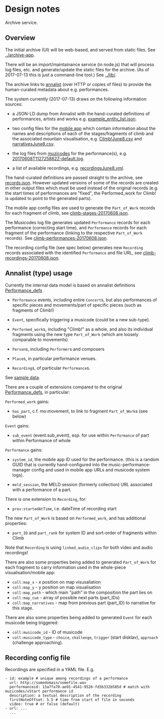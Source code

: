 # Design notes

Archive service.

## Overview

The initial archive (UI) will be web-based, and served from static files. 
See [../archive-app](../archive-app).

There will be an import/maintainance service (in node.js) that will 
process log files, etc. and generate/update the static files for the
archive. (As of 2017-07-13 this is just a command-line tool.) See 
[../lib/](../lib/).

The archive links to [annalist](https://github.com/gklyne/annalist)
(over HTTP or copies of files) to provide the human-curated metadata
about e.g. performances.

The system currently (2017-07-13) draws on the following information
sources:

- a JSON-LD dump from Annalist with the hand-curated definitions of 
performances, artists and works e.g. [example_entity_list.json](../data/test/example_entity_list.json).

- two config files for the [mobile app](https://github.com/littlebugivy/muzivisual)
which contain information about the names and descriptions of each of
the stages/fragments of climb and the associated mountain visualisation,
e.g. [Climb!June8.csv](../data/test/Climb!June8.csv) and 
[narrativesJune8.csv](../data/test/narrativesJune8.csv).

- the log files from [muzicodes](https://github.com/cgreenhalgh/musiccodes)
for the performance(s), e.g. [20170608T112725862Z-default.log](../data/test/20170608T112725862Z-default.log).

- a list of available recordings, e.g. [recordingsJune8.yml](../data/test/recordingsJune8).

The hand-curated definitions are passed straight to the archive, 
see [records.json](../archive-app/src/assets/data/records.json).
However updated versions of some of the records are created in other
output files which must be used instead of the original records 
(e.g. the start times of performances are "fixed", the Performed_work
for Climb! is updated to point to the generated parts).

The mobile app config files are used to generate the `Part_of_Work` 
records for each fragment of climb, see [climb-stages-20170608.json](../archive-app/src/assets/data/climb-stages-20170608.json).

The Musicodes log file generates updated `Performance` records
for each performance (correcting start time), and `Performance` records 
for each fragment of the performance (linking to the respective 
`Part_of_Work` records). See [climb-performances-20170608.json](../archive-app/src/assets/data/climb-performances-20170608.json).

The recording config file (see spec below) generates new `Recording`
records associated with the identified `Performance` and file URL, 
see [climb-recordings-20170608.json](../archive-app/src/assets/data/climb-recordings-20170608.json).

## Annalist (type) usage

Currently the internal data model is based on annalist definitions
[Performance_defs](https://github.com/cgreenhalgh/Performance_defs)

- `Performance` events, including entire `Concert`s, but also performances
of specific pieces and movements/part of specific pieces (such as 
fragments of Climb!)

- `Event`, specifically triggering a musicode (could be a new sub-type).

- `Performed_work`s, including "Climb!" as a whole, and also its 
individual fragments using the new type `Part_of_Work`
(which are loosely comparable to movements)

- `Person`s, including `Performer`s and composers

- `Place`s, in particular performance venues.

- `Recording`s, of particular `Performance`s. 

See [sample data](../test/data/example_entity_list.json).

There are a couple of extensions compared to the original
[Performance_defs](https://github.com/gklyne/Performance_defs), in 
particular:

`Performed_work` gains:

- `has_part`, c.f. mo:movement, to link to
fragment `Part_of_Work`s (see below)

`Event` gains:

- `sub_event` (event:sub_event), esp. for use within 
`Performance` of part within Performance of whole

`Performance` gains:

- `system_id`, the mobile app ID used for the performance. 
(this is a random GUID that is currently hand-configured into
the music-performance-manager config and used in mobile app URLs
and musicode system logs).

- `meld_session`, the MELD session (formerly collection) URL
associated with a performance of a part.

There is one extension to `Recording`, for:

- `prov:startedAtTime`, i.e. dateTime of recording start

The new `Part_of_Work` is based on `Performed_work`, and has 
additional properties:

- `part_ID` and `part_rank` for system ID and sort-order of fragments
within Climb

Note that `Recording` is using `linked_audio_clips` for both video and audio recordings!

There are also some properties being added to generated 
`Part_of_Work` for each fragment to carry information used in
the whole-piece visualisation/mobile app:

- `coll:map_x` - x position on map visusaliation
- `coll:map_y` - y position on map visualisation
- `coll:map_path` - which main "path" in the composition the part lies on
- `coll:map_cue` - array of possible next parts (part_IDs)
- `coll:map_narratives` - map from previous part (part_ID) to narrative for this stage.

There are also some properties being added to generated
`Event` for each musicode being triggered:

- `coll:musicode_id` - ID of musicode
- `coll:musicode_type` - `choice`, `challenge`, `trigger` (start disklav), `approach` (challenge approaching).

## Recording config file

Recordings are specified in a YAML file. E.g.
```
- id: example # unique among recordings of a performance
  url: http://somedomain/somefile.wav
  performanceid: 13a7fa70-ae91-4541-9526-fd3b332b585d # match with muzicodes/vStart performance id
  description: a textual description of the recording
  firstNoteOffset: 5.5 # time from start of file in seconds
  video: true # or false (default)
- url: ...
  ...
```
